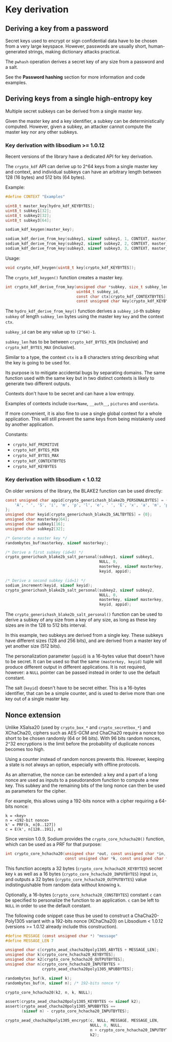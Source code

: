 # Key derivation

## Deriving a key from a password

Secret keys used to encrypt or sign confidential data have to be chosen from a very large keyspace. However, passwords are usually short, human-generated strings, making dictionary attacks practical.

The `pwhash` operation derives a secret key of any size from a password and a salt.

See the __Password hashing__ section for more information and code examples.

## Deriving keys from a single high-entropy key

Multiple secret subkeys can be derived from a single master key.

Given the master key and a key identifier, a subkey can be deterministically computed. However, given a subkey, an attacker cannot compute the master key nor any other subkeys.

### Key derivation with libsodium >= 1.0.12

Recent versions of the library have a dedicated API for key derivation.

The `crypto_kdf` API can derive up to 2^64 keys from a single master key and context, and individual subkeys can have an arbitrary length between 128 (16 bytes) and 512 bits (64 bytes).

Example:
```c
#define CONTEXT "Examples"

uint8_t master_key[hydro_kdf_KEYBYTES];
uint8_t subkey1[32];
uint8_t subkey2[32];
uint8_t subkey3[64];

sodium_kdf_keygen(master_key);

sodium_kdf_derive_from_key(subkey1, sizeof subkey1, 1, CONTEXT, master_key);
sodium_kdf_derive_from_key(subkey2, sizeof subkey2, 2, CONTEXT, master_key);
sodium_kdf_derive_from_key(subkey3, sizeof subkey3, 3, CONTEXT, master_key);
```

Usage:
```c
void crypto_kdf_keygen(uint8_t key[crypto_kdf_KEYBYTES]);
```

The `crypto_kdf_keygen()` function creates a master key.


```c
int crypto_kdf_derive_from_key(unsigned char *subkey, size_t subkey_len,
                               uint64_t subkey_id,
                               const char ctx[crypto_kdf_CONTEXTBYTES],
                               const unsigned char key[crypto_kdf_KEYBYTES]);
```

The `hydro_kdf_derive_from_key()` function derives a `subkey_id`-th subkey `subkey` of length `subkey_len` bytes using the master key `key` and the context `ctx`.

`subkey_id` can be any value up to `(2^64)-1`.

`subkey_len` has to be between `crypto_kdf_BYTES_MIN` (inclusive) and `crypto_kdf_BYTES_MAX` (inclusive).

Similar to a type, the context `ctx` is a 8 characters string describing what the key is going to be used for.

Its purpose is to mitigate accidental bugs by separating domains.
The same function used with the same key but in two distinct contexts is likely to generate two different outputs.

Contexts don't have to be secret and can have a low entropy.

Examples of contexts include `UserName`, `__auth__`, `pictures` and `userdata`.

If more convenient, it is also fine to use a single global context for a whole application.
This will still prevent the same keys from being mistakenly used by another application.

Constants:
- `crypto_kdf_PRIMITIVE`
- `crypto_kdf_BYTES_MIN`
- `crypto_kdf_BYTES_MAX`
- `crypto_kdf_CONTEXTBYTES`
- `crypto_kdf_KEYBYTES`

### Key derivation with libsodium < 1.0.12

On older versions of the library, the BLAKE2 function can be used directly:

```c
const unsigned char appid[crypto_generichash_blake2b_PERSONALBYTES] = {
    'A', ' ', 'S', 'i', 'm', 'p', 'l', 'e', ' ', 'E', 'x', 'a', 'm', 'p', 'l', 'e'
};
unsigned char keyid[crypto_generichash_blake2b_SALTBYTES] = {0};
unsigned char masterkey[64];
unsigned char subkey1[16];
unsigned char subkey2[32];

/* Generate a master key */
randombytes_buf(masterkey, sizeof masterkey);

/* Derive a first subkey (id=0) */
crypto_generichash_blake2b_salt_personal(subkey1, sizeof subkey1,
                                         NULL, 0,
                                         masterkey, sizeof masterkey,
                                         keyid, appid);

/* Derive a second subkey (id=1) */
sodium_increment(keyid, sizeof keyid);
crypto_generichash_blake2b_salt_personal(subkey2, sizeof subkey2,
                                         NULL, 0,
                                         masterkey, sizeof masterkey,
                                         keyid, appid);
```

The `crypto_generichash_blake2b_salt_personal()` function can be used to derive a subkey of any size from a key of any size, as long as these key sizes are in the 128 to 512 bits interval.

In this example, two subkeys are derived from a single key. These subkeys have different sizes (128 and 256 bits), and are derived from a master key of yet another size (512 bits).

The personalization parameter (`appid`) is a 16-bytes value that doesn't have to be secret. It can be used so that the same `(masterkey, keyid)` tuple will produce different output in different applications. It is not required, however: a `NULL` pointer can be passed instead in order to use the default constant.

The salt (`keyid`) doesn't have to be secret either. This is a 16-bytes identifier, that can be a simple counter, and is used to derive more than one key out of a single master key.

## Nonce extension

Unlike XSalsa20 (used by `crypto_box_*` and `crypto_secretbox_*`) and XChaCha20, ciphers such as AES-GCM and ChaCha20 require a nonce too short to be chosen randomly (64 or 96 bits). With 96 bits random nonces, 2^32 encryptions is the limit before the probability of duplicate nonces becomes too high.

Using a counter instead of random nonces prevents this. However, keeping a state is not always an option, especially with offline protocols.

As an alternative, the nonce can be extended: a key and a part of a long nonce are used as inputs to a pseudorandom function to compute a new key. This subkey and the remaining bits of the long nonce can then be used as parameters for the cipher.

For example, this allows using a 192-bits nonce with a cipher requiring a 64-bits nonce:
```
k = <key>
n = <192-bit nonce>
k' = PRF(k, n[0..127])
c = E(k', n[128..191], m)
```

Since version 1.0.9, Sodium provides the `crypto_core_hchacha20()` function, which can be used as a PRF for that purpose:

```c
int crypto_core_hchacha20(unsigned char *out, const unsigned char *in,
                          const unsigned char *k, const unsigned char *c);
```

This function accepts a 32 bytes (`crypto_core_hchacha20_KEYBYTES`) secret key `k` as well as a 16 bytes (`crypto_core_hchacha20_INPUTBYTES`) input `in`, and outputs a 32 bytes (`crypto_core_hchacha20_OUTPUTBYTES`) value indistinguishable from random data without knowing `k`.

Optionally, a 16-bytes (`crypto_core_hchacha20_CONSTBYTES`) constant `c` can be specified to personalize the function to an application. `c` can be left to `NULL` in order to use the default constant.

The following code snippet case thus be used to construct a ChaCha20-Poly1305 variant with a 192-bits nonce (XChaCha20) on Libsodium < 1.0.12 (versions >= 1.0.12 already include this construction).

```c
#define MESSAGE (const unsigned char *) "message"
#define MESSAGE_LEN 7

unsigned char c[crypto_aead_chacha20poly1305_ABYTES + MESSAGE_LEN];
unsigned char k[crypto_core_hchacha20_KEYBYTES];
unsigned char k2[crypto_core_hchacha20_OUTPUTBYTES];
unsigned char n[crypto_core_hchacha20_INPUTBYTES +
                crypto_aead_chacha20poly1305_NPUBBYTES];

randombytes_buf(k, sizeof k);
randombytes_buf(n, sizeof n); /* 192-bits nonce */

crypto_core_hchacha20(k2, n, k, NULL);

assert(crypto_aead_chacha20poly1305_KEYBYTES <= sizeof k2);
assert(crypto_aead_chacha20poly1305_NPUBBYTES ==
       (sizeof n) - crypto_core_hchacha20_INPUTBYTES);

crypto_aead_chacha20poly1305_encrypt(c, NULL, MESSAGE, MESSAGE_LEN,
                                     NULL, 0, NULL,
                                     n + crypto_core_hchacha20_INPUTBYTES,
                                     k2);
```